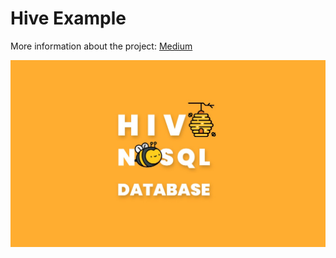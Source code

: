 # Hive Example

More information about the project: [Medium](https://itnext.io/flutter-save-data-to-local-storage-with-hive-nosql-database-package-8a0de834f313)

![Cover](cover.jpeg)
